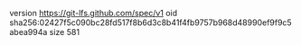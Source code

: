 version https://git-lfs.github.com/spec/v1
oid sha256:02427f5c090bc28fd517f8b6d3c8b41f4fb9757b968d48990ef9f9c5abea994a
size 581
